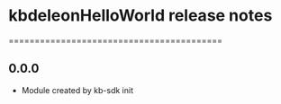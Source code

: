 # kbdeleonHelloWorld release notes
=========================================

0.0.0
-----
* Module created by kb-sdk init
